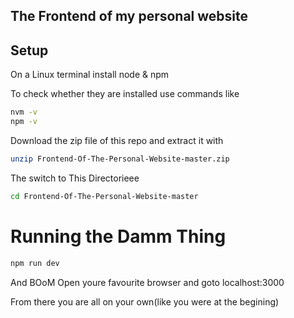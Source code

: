 ## The Frontend of my personal website

## Setup
On a Linux terminal install node & npm

To check whether they are installed use commands like 

```bash
nvm -v
npm -v
```

Download the zip file of this repo and extract it with 

```bash
unzip Frontend-Of-The-Personal-Website-master.zip
```

The switch to This Directorieee
```bash
cd Frontend-Of-The-Personal-Website-master
```
# Running the Damm Thing
```bash
npm run dev
```

And BOoM
Open youre favourite browser and goto localhost:3000

From there you are all on your own(like you were at the begining)

